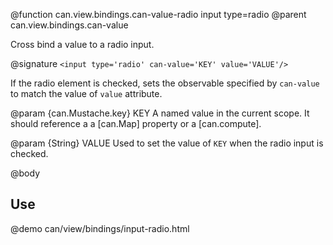 @function can.view.bindings.can-value-radio input type=radio
@parent can.view.bindings.can-value

Cross bind a value to a radio input.

@signature `<input type='radio' can-value='KEY' value='VALUE'/>`

If the radio element is checked, sets the observable specified by `can-value` to match the value of 
`value` attribute.  

@param {can.Mustache.key} KEY A named value in the current scope. It should reference a
a [can.Map] property or a [can.compute].

@param {String} VALUE Used to set the value of `KEY` when the radio input is checked.

@body

## Use

@demo can/view/bindings/input-radio.html
